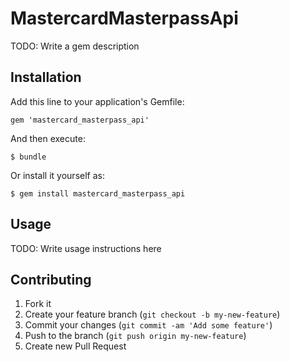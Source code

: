 # MastercardMasterpassApi

TODO: Write a gem description

## Installation

Add this line to your application's Gemfile:

    gem 'mastercard_masterpass_api'

And then execute:

    $ bundle

Or install it yourself as:

    $ gem install mastercard_masterpass_api

## Usage

TODO: Write usage instructions here

## Contributing

1. Fork it
2. Create your feature branch (`git checkout -b my-new-feature`)
3. Commit your changes (`git commit -am 'Add some feature'`)
4. Push to the branch (`git push origin my-new-feature`)
5. Create new Pull Request
